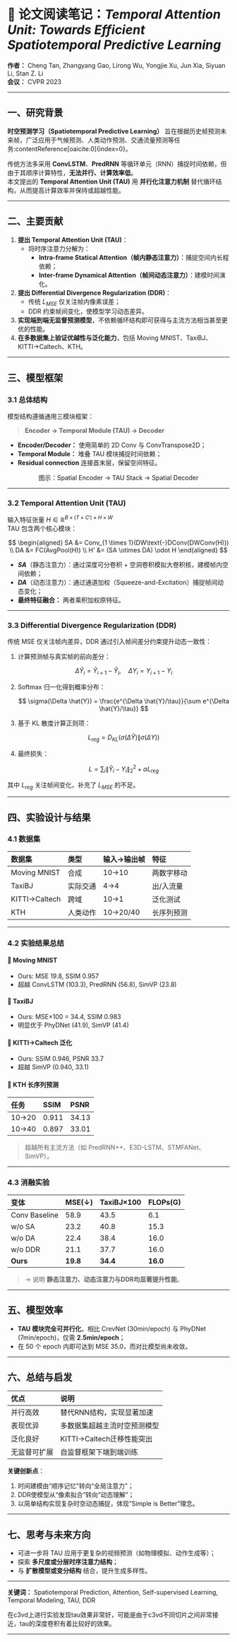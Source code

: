 # 📘 论文阅读笔记：*Temporal Attention Unit: Towards Efficient Spatiotemporal Predictive Learning*

**作者：** Cheng Tan, Zhangyang Gao, Lirong Wu, Yongjie Xu, Jun Xia, Siyuan Li, Stan Z. Li  
**会议：** CVPR 2023  

---

## 一、研究背景

**时空预测学习（Spatiotemporal Predictive Learning）** 旨在根据历史帧预测未来帧，广泛应用于气候预测、人类动作预测、交通流量预测等任务:contentReference[oaicite:0]{index=0}。

传统方法多采用 **ConvLSTM**、**PredRNN** 等循环单元（RNN）捕捉时间依赖，但由于其顺序计算特性，**无法并行、计算效率低**。  
本文提出的 **Temporal Attention Unit (TAU)** 用 **并行化注意力机制** 替代循环结构，从而提高计算效率并保持或超越性能。

---

## 二、主要贡献

1. **提出 Temporal Attention Unit (TAU)**：
   - 将时序注意力分解为：
     - **Intra-frame Statical Attention（帧内静态注意力）**：捕捉空间内长程依赖；
     - **Inter-frame Dynamical Attention（帧间动态注意力）**：建模时间演化。
2. **提出 Differential Divergence Regularization (DDR)**：
   - 传统 $L_{MSE}$ 仅关注帧内像素误差；
   - DDR 约束帧间变化，使模型学习动态差异。
3. **实现端到端无监督预测模型**，不依赖循环结构即可获得与主流方法相当甚至更优的性能。
4. **在多数据集上验证优越性与泛化能力**，包括 Moving MNIST、TaxiBJ、KITTI→Caltech、KTH。

---

## 三、模型框架

### 3.1 总体结构

模型结构遵循通用三模块框架：

> **Encoder → Temporal Module (TAU) → Decoder**

- **Encoder/Decoder：** 使用简单的 2D Conv 与 ConvTranspose2D；
- **Temporal Module：** 堆叠 TAU 模块捕捉时间依赖；
- **Residual connection** 连接首末层，保留空间特征。

<div align="center">图示：Spatial Encoder → TAU Stack → Spatial Decoder</div>

---

### 3.2 Temporal Attention Unit (TAU)

输入特征张量 $H \in \mathbb{R}^{B \times (T \times C') \times H \times W}$  
TAU 包含两个核心模块：

$$
\begin{aligned}
SA &= Conv_{1 \times 1}(DW\text{-}DConv(DWConv(H))) \\
DA &= FC(AvgPool(H)) \\
H' &= (SA \otimes DA) \odot H
\end{aligned}
$$

- **$SA$**（静态注意力）：通过深度可分卷积 + 空洞卷积模拟大卷积核，建模帧内空间依赖；
- **$DA$**（动态注意力）：通过通道加权（Squeeze-and-Excitation）捕捉帧间动态变化；
- **最终特征融合：** 两者乘积加权原特征。

---

### 3.3 Differential Divergence Regularization (DDR)

传统 MSE 仅关注帧内差异，DDR 通过引入帧间差分约束提升动态一致性：

1. 计算预测帧与真实帧的前向差分：
   
   $$
   \Delta \hat{Y}_i = \hat{Y}_{i+1} - \hat{Y}_i, \quad
\Delta Y_i = Y_{i+1} - Y_i
   $$
2. Softmax 归一化得到概率分布：
   
   $$
   \sigma(\Delta \hat{Y}) = \frac{e^{\Delta \hat{Y}/\tau}}{\sum e^{\Delta \hat{Y}/\tau}}
   $$
3. 基于 KL 散度计算正则项：
   
   $$
   L_{reg} = D_{KL}(\sigma(\Delta \hat{Y}) \| \sigma(\Delta Y))
   $$
4. 最终损失：
   
   $$
   L = \sum_i \| \hat{Y}_i - Y_i \|_2^2 + \alpha L_{reg}
   $$

其中 $L_{reg}$ 关注帧间变化，补充了 $L_{MSE}$ 的不足。

---

## 四、实验设计与结果

### 4.1 数据集

| 数据集           | 类型   | 输入→输出帧   | 特征    |
|:------------- |:---- |:-------- |:----- |
| Moving MNIST  | 合成   | 10→10    | 两数字移动 |
| TaxiBJ        | 实际交通 | 4→4      | 出/入流量 |
| KITTI→Caltech | 跨域   | 10→1     | 泛化测试  |
| KTH           | 人类动作 | 10→20/40 | 长序列预测 |

---

### 4.2 实验结果总结

#### 🔹 Moving MNIST

- Ours: MSE 19.8, SSIM 0.957  
- 超越 ConvLSTM (103.3), PredRNN (56.8), SimVP (23.8)

#### 🔹 TaxiBJ

- Ours: MSE×100 = 34.4, SSIM 0.983  
- 明显优于 PhyDNet (41.9), SimVP (41.4)

#### 🔹 KITTI→Caltech 泛化

- Ours: SSIM 0.946, PSNR 33.7  
- 超越 SimVP (0.940, 33.1)

#### 🔹 KTH 长序列预测

| 任务    | SSIM  | PSNR  |
|:----- |:----- |:----- |
| 10→20 | 0.911 | 34.13 |
| 10→40 | 0.897 | 33.01 |

> 超越所有主流方法（如 PredRNN++、E3D-LSTM、STMFANet、SimVP）。

---

### 4.3 消融实验

| 变体            | MSE(↓)   | TaxiBJ×100 | FLOPs(G) |
|:------------- |:-------- |:---------- |:-------- |
| Conv Baseline | 58.9     | 43.5       | 6.1      |
| w/o SA        | 23.2     | 40.8       | 15.3     |
| w/o DA        | 22.4     | 38.4       | 16.0     |
| w/o DDR       | 21.1     | 37.7       | 16.0     |
| **Ours**      | **19.8** | **34.4**   | **16.0** |

> → 说明 **静态注意力、动态注意力与DDR均显著提升性能**。

---

## 五、模型效率

- **TAU 模块完全可并行化**，相比 CrevNet (30min/epoch) 与 PhyDNet (7min/epoch)，仅需 **2.5min/epoch**；
- 在 50 个 epoch 内即可达到 MSE 35.0，而对比模型尚未收敛。

---

## 六、总结与启发

| 优点     | 说明                  |
|:------ |:------------------- |
| 并行高效   | 替代RNN结构，实现显著加速      |
| 表现优异   | 多数据集超越主流时空预测模型      |
| 泛化良好   | KITTI→Caltech迁移性能突出 |
| 无监督可扩展 | 自监督框架下端到端训练         |

**关键创新点**：

1. 时间建模由“顺序记忆”转向“全局注意力”；
2. DDR使模型从“像素拟合”转向“动态理解”；
3. 以简单结构实现复杂时空动态捕捉，体现“Simple is Better”理念。

---

## 七、思考与未来方向

- 可进一步将 TAU 应用于更复杂的视频预测（如物理模拟、动作生成等）；
- 探索 **多尺度或分层时序注意力结构**；
- 与 **扩散模型或变分结构** 结合，提升生成多样性。
  
  

---

**关键词：** Spatiotemporal Prediction, Attention, Self-supervised Learning, Temporal Modeling, TAU, DDR



在c3vd上进行实验发现tau效果非常好，可能是由于c3vd不同切片之间非常接近，tau的深度卷积有着比较好的效果。

---
